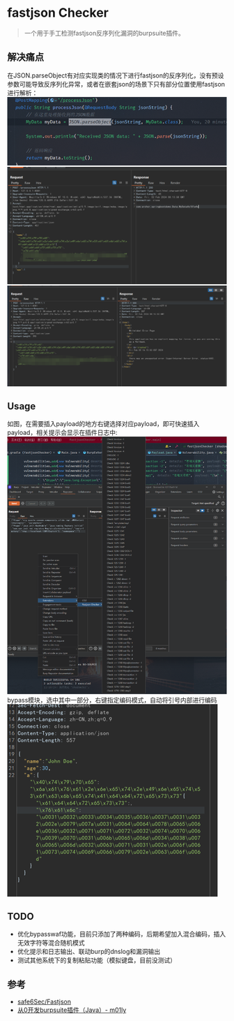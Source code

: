 # fastjson Checker
> 一个用于手工检测fastjson反序列化漏洞的burpsuite插件。
## 解决痛点
在JSON.parseObject有对应实现类的情况下进行fastjson的反序列化，没有预设参数可能导致反序列化异常，或者在嵌套json的场景下只有部分位置使用fastjson进行解析：
![img_2.png](img_2.png)
![img_3.png](img_3.png)
![img_4.png](img_4.png)
## Usage
如图，在需要插入payload的地方右键选择对应payload，即可快速插入payload，相关提示会显示在插件日志中:
![img.png](img.png)
bypass模块，选中其中一部分，右键指定编码模式，自动将引号内部进行编码
![img_1.png](img_1.png)
## TODO
- 优化bypasswaf功能，目前只添加了两种编码，后期希望加入混合编码，插入无效字符等混合随机模式
- 优化提示和日志输出、联动burp的dnslog和漏洞输出
- 测试其他系统下的复制粘贴功能（模拟键盘，目前没测试）

## 参考
- [safe6Sec/Fastjson](https://github.com/safe6Sec/Fastjson)
- [从0开发burpsuite插件（Java）- m01ly](https://m01ly.github.io/2021/05/21/burpsuite-develop/)